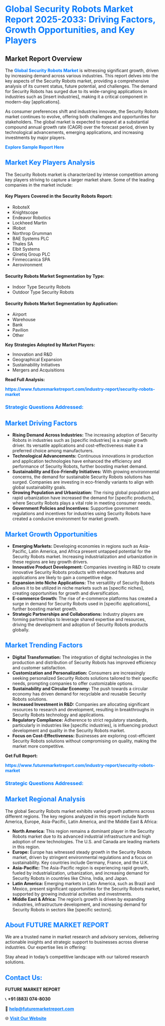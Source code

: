<h1 style="color: #007BFF;">Global Security Robots Market Report 2025-2033: Driving Factors, Growth Opportunities, and Key Players</h1>

<section id="overview">
<h2>Market Report Overview</h2>
<p>The <a href="https://www.futuremarketreport.com/industry-report/security-robots-market" style="color: #007BFF; text-decoration: none;"><strong>Global Security Robots Market</strong></a> is witnessing significant growth, driven by increasing demand across various industries. This report delves into the key aspects of the Security Robots market, providing a comprehensive analysis of its current status, future potential, and challenges. The demand for Security Robots has surged due to its wide-ranging applications in industries such as [insert industries], making it a critical component in modern-day [applications].</p>
<p>As consumer preferences shift and industries innovate, the Security Robots market continues to evolve, offering both challenges and opportunities for stakeholders. The global market is expected to expand at a substantial compound annual growth rate (CAGR) over the forecast period, driven by technological advancements, emerging applications, and increasing investments by major players.</p>
</section>

<section id="overview">
<p><a href="https://www.futuremarketreport.com/request-sample/reportId=104975" style="color: #007BFF; text-decoration: none;"><strong>Explore Sample Report Here</strong></a></p>
</section>

<section id="key-players">
<h2 style="color: #007BFF;">Market Key Players Analysis</h2>
<p>The Security Robots market is characterized by intense competition among key players striving to capture a larger market share. Some of the leading companies in the market include:</p>
<h4>Key Players Covered in the Security Robots Report:</h4>
<ul><li>RoboteX</li><li>Knightscope</li><li>Endeavor Robotics</li><li>Lockheed Martin</li><li>IRobot</li><li>Northrop Grumman</li><li>BAE Systems PLC</li><li>Thales SA</li><li>Elbit Systems</li><li>Qinetiq Group PLC</li><li>Finmeccanica SPA</li><li>Aerovironment</li></ul>
<h4>Security Robots Market Segmentation by Type:</h4>
<ul><li>Indoor Type Security Robots</li><li>Outdoor Type Security Robots</li></ul>

<h4>Security Robots Market Segmentation by Application:</h4>
<ul><li>Airport</li><li>Warehouse</li><li>Bank</li><li>Pavilion</li><li>Other</li></ul>
<p><strong>Key Strategies Adopted by Market Players:</strong></p>
<ul>
<li>Innovation and R&D</li>
<li>Geographical Expansion</li>
<li>Sustainability Initiatives</li>
<li>Mergers and Acquisitions</li>
</ul>
</section>

<section>
<p><strong>Read Full Analysis: </strong></p><a href="https://www.futuremarketreport.com/industry-report/security-robots-market" style="color: #007BFF; text-decoration: none;"><strong>https://www.futuremarketreport.com/industry-report/security-robots-market</strong></a>
<h3 style="color: #007BFF;">Strategic Questions Addressed:</h3>
</section>

<section id="driving-factors">
<h2 style="color: #007BFF;">Market Driving Factors</h2>
<ul>
<li><strong>Rising Demand Across Industries:</strong> The increasing adoption of Security Robots in industries such as [specific industries] is a major growth driver. Its versatile applications and cost-effectiveness make it a preferred choice among manufacturers.</li>
<li><strong>Technological Advancements:</strong> Continuous innovations in production and application technologies have enhanced the efficiency and performance of Security Robots, further boosting market demand.</li>
<li><strong>Sustainability and Eco-Friendly Initiatives:</strong> With growing environmental concerns, the demand for sustainable Security Robots solutions has surged. Companies are investing in eco-friendly variants to align with global sustainability goals.</li>
<li><strong>Growing Population and Urbanization:</strong> The rising global population and rapid urbanization have increased the demand for [specific products], where Security Robots plays a vital role in meeting consumer needs.</li>
<li><strong>Government Policies and Incentives:</strong> Supportive government regulations and incentives for industries using Security Robots have created a conducive environment for market growth.</li>
</ul>
</section>

<section id="growth-opportunities">
<h2 style="color: #007BFF;">Market Growth Opportunities</h2>
<ul>
<li><strong>Emerging Markets:</strong> Developing economies in regions such as Asia-Pacific, Latin America, and Africa present untapped potential for the Security Robots market. Increasing industrialization and urbanization in these regions are key growth drivers.</li>
<li><strong>Innovative Product Development:</strong> Companies investing in R&D to create innovative Security Robots products with enhanced features and applications are likely to gain a competitive edge.</li>
<li><strong>Expansion into Niche Applications:</strong> The versatility of Security Robots allows it to be utilized in niche markets such as [specific niches], creating opportunities for growth and diversification.</li>
<li><strong>E-commerce Growth:</strong> The rise of e-commerce platforms has created a surge in demand for Security Robots used in [specific applications], further boosting market growth.</li>
<li><strong>Strategic Partnerships and Collaborations:</strong> Industry players are forming partnerships to leverage shared expertise and resources, driving the development and adoption of Security Robots products globally.</li>
</ul>
</section>

<section id="trending-factors">
<h2 style="color: #007BFF;">Market Trending Factors</h2>
<ul>
<li><strong>Digital Transformation:</strong> The integration of digital technologies in the production and distribution of Security Robots has improved efficiency and customer satisfaction.</li>
<li><strong>Customization and Personalization:</strong> Consumers are increasingly seeking personalized Security Robots solutions tailored to their specific needs, prompting companies to offer customizable options.</li>
<li><strong>Sustainability and Circular Economy:</strong> The push towards a circular economy has driven demand for recyclable and reusable Security Robots solutions.</li>
<li><strong>Increased Investment in R&D:</strong> Companies are allocating significant resources to research and development, resulting in breakthroughs in Security Robots technology and applications.</li>
<li><strong>Regulatory Compliance:</strong> Adherence to strict regulatory standards, particularly in industries like [specific industries], is influencing product development and quality in the Security Robots market.</li>
<li><strong>Focus on Cost-Effectiveness:</strong> Businesses are exploring cost-efficient Security Robots solutions without compromising on quality, making the market more competitive.</li>
</ul>
</section>

<section>
<p><strong>Get Full Report: </strong></p><a href="https://www.futuremarketreport.com/industry-report/security-robots-market" style="color: #007BFF; text-decoration: none;"><strong>https://www.futuremarketreport.com/industry-report/security-robots-market</strong></a>
<h3 style="color: #007BFF;">Strategic Questions Addressed:</h3>
</section>


<section id="regional-analysis">
<h2 style="color: #007BFF;">Market Regional Analysis</h2>
<p>The global Security Robots market exhibits varied growth patterns across different regions. The key regions analyzed in this report include North America, Europe, Asia-Pacific, Latin America, and the Middle East & Africa:</p>
<ul>
<li><strong>North America:</strong> This region remains a dominant player in the Security Robots market due to its advanced industrial infrastructure and high adoption of new technologies. The U.S. and Canada are leading markets in this region.</li>
<li><strong>Europe:</strong> Europe has witnessed steady growth in the Security Robots market, driven by stringent environmental regulations and a focus on sustainability. Key countries include Germany, France, and the U.K.</li>
<li><strong>Asia-Pacific:</strong> The Asia-Pacific region is experiencing rapid growth, fueled by industrialization, urbanization, and increasing demand for Security Robots in countries like China, India, and Japan.</li>
<li><strong>Latin America:</strong> Emerging markets in Latin America, such as Brazil and Mexico, present significant opportunities for the Security Robots market, supported by growing industrial activities and investments.</li>
<li><strong>Middle East & Africa:</strong> The region’s growth is driven by expanding industries, infrastructure development, and increasing demand for Security Robots in sectors like [specific sectors].</li>
</ul>
</section>

<footer>
<h2 style="color: #007BFF;">About FUTURE MARKET REPORT</h2>
<p>We are a trusted name in market research and advisory services, delivering actionable insights and strategic support to businesses across diverse industries. Our expertise lies in offering:</p>

<p>Stay ahead in today’s competitive landscape with our tailored research solutions.</p>

<h2 style="color: #007BFF;">Contact Us:</h2>
<p><strong>FUTURE MARKET REPORT</strong></p>
<p>📞 <strong>+91 (883) 074-8030</strong></p>
<p>📧 <strong><a href="mailto:help@futuremarketreport.com" style="color: #007BFF;">help@futuremarketreport.com</a></strong></p>
<p>🌐 <strong><a href="https://www.futuremarketreport.com/" style="color: #007BFF;">Visit Our Website</a></strong></p>
</footer>